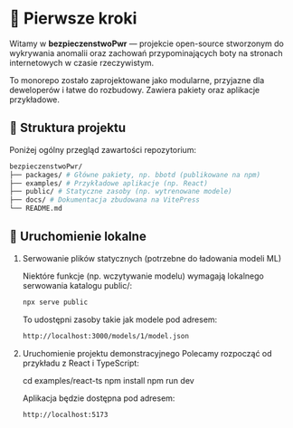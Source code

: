 # 🚀 Pierwsze kroki

Witamy w **bezpieczenstwoPwr** — projekcie open-source stworzonym do wykrywania anomalii oraz zachowań przypominających boty na stronach internetowych w czasie rzeczywistym.

To monorepo zostało zaprojektowane jako modularne, przyjazne dla deweloperów i łatwe do rozbudowy. Zawiera pakiety oraz aplikacje przykładowe.

## 🧱 Struktura projektu

Poniżej ogólny przegląd zawartości repozytorium:

```bash
bezpieczenstwoPwr/
├── packages/ # Główne pakiety, np. bbotd (publikowane na npm)
├── examples/ # Przykładowe aplikacje (np. React)
├── public/ # Statyczne zasoby (np. wytrenowane modele)
├── docs/ # Dokumentacja zbudowana na VitePress
└── README.md
```

## 🧪 Uruchomienie lokalne

1. Serwowanie plików statycznych (potrzebne do ładowania modeli ML)

   Niektóre funkcje (np. wczytywanie modelu) wymagają lokalnego serwowania katalogu public/:

   ```bash
   npx serve public
   ```

   To udostępni zasoby takie jak modele pod adresem:

   ```bash
   http://localhost:3000/models/1/model.json
   ```

2. Uruchomienie projektu demonstracyjnego
   Polecamy rozpocząć od przykładu z React i TypeScript:

   cd examples/react-ts
   npm install
   npm run dev

   Aplikacja będzie dostępna pod adresem:

   ```bash
   http://localhost:5173
   ```
